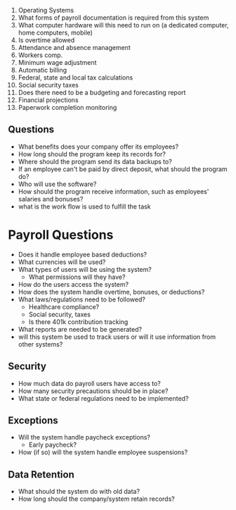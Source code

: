 
1. Operating Systems
11. What forms of payroll documentation is required from this system
12. What computer hardware will this need to run on (a dedicated computer, home computers, mobile)
18. Is overtime allowed
20. Attendance and absence management
23. Workers comp.
24. Minimum wage adjustment
25. Automatic billing
26. Federal, state and local tax calculations
27. Social security taxes
28. Does there need to be a budgeting and forecasting report
29. Financial projections
30. Paperwork completion monitoring



## Questions

* What benefits does your company offer its employees?
* How long should the program keep its records for?
* Where should the program send its data backups to?
* If an employee can't be paid by direct deposit, what should the program do?
* Who will use the software?
* How should the program receive information, such as employees' salaries and bonuses?
* what is the work flow is used to fulfill the task
# Payroll Questions

* Does it handle employee based deductions?
* What currencies will be used?
* What types of users will be using the system?
  * What permissions will they have?
* How do the users access the system?
* How does the system handle overtime, bonuses, or deductions?
* What laws/regulations need to be followed?
  * Healthcare compliance?
  * Social security, taxes
  * Is there 401k contribution tracking
* What reports are needed to be generated?
* will this system be used to track users or will it use information from other systems?

## Security
* How much data do payroll users have access to?
* How many security precautions should be in place?
* What state or federal regulations need to be implemented?

## Exceptions
* Will the system handle paycheck exceptions?
  * Early paycheck?
* How (if so) will the system handle employee suspensions?

## Data Retention
* What should the system do with old data?
* How long should the company/system retain records?
